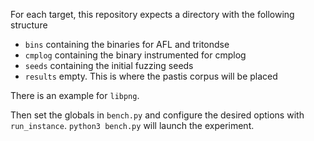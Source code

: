 For each target, this repository expects a directory with the following structure

- `bins` containing the binaries for AFL and tritondse
- `cmplog` containing the binary instrumented for cmplog
- `seeds` containing the initial fuzzing seeds
- `results` empty. This is where the pastis corpus will be placed

There is an example for `libpng`.

Then set the globals in `bench.py` and configure the desired options with `run_instance`. 
`python3 bench.py` will launch the experiment.


